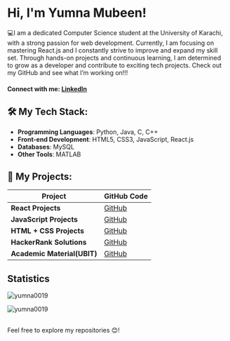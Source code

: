 # Hi, I'm Yumna Mubeen! 

💻I am a dedicated Computer Science student at the University of Karachi, with a strong passion for web development. Currently, I am focusing on mastering React.js and I constantly strive to improve and expand my skill set. Through hands-on projects and continuous learning, I am determined to grow as a developer and contribute to exciting tech projects. Check out my GitHub and see what I’m working on!!!

#### Connect with me: [LinkedIn](https://www.linkedin.com/in/yumna-mubeen-b0893a237)
 
## 🛠️ My Tech Stack:

- **Programming Languages**: Python, Java, C, C++
- **Front-end Development**: HTML5, CSS3, JavaScript, React.js
- **Databases**: MySQL
- **Other Tools**: MATLAB

## 📂 My Projects:

| **Project**                       | **GitHub Code**                                         |
|-----------------------------------|---------------------------------------------------------|
| **React Projects**                | [GitHub](https://github.com/Yumna0019/React_Projects) |
| **JavaScript Projects**                    | [GitHub](https://github.com/Yumna0019/JavaScript_Projects) |
| **HTML + CSS Projects**                    | [GitHub](https://github.com/Yumna0019/HTML-CSS_Projects) |
| **HackerRank Solutions**                           | [GitHub](https://github.com/Yumna0019/HackerRank) |
| **Academic Material(UBIT)**  | [GitHub](https://github.com/Yumna0019/Academic-Material-UBIT) |

<!--| **Data Structures and Algorithms (DSA)** | [GitHub](https://github.com/Yumna0019/DSA) |-->


## Statistics

<p><img align="center" src="https://github-readme-stats.vercel.app/api/top-langs?username=yumna0019&show_icons=true&locale=en&layout=compact&theme=dark" alt="yumna0019" /></p>

<p><img align="center" src="https://github-readme-streak-stats.herokuapp.com/?user=yumna0019&theme=dark" alt="yumna0019" /></p>

<!--<p>&nbsp;<img align="center" src="https://github-readme-stats.vercel.app/api?username=yumna0019&show_icons=true&locale=en&theme=dark" alt="yumna0019" /></p>-->

<br>
<!-- --- --> 
Feel free to explore my repositories 😊!
